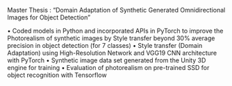 Master Thesis : “Domain Adaptation of Synthetic Generated Omnidirectional Images for Object Detection”

• Coded models in Python and incorporated APIs in PyTorch to improve the Photorealism of synthetic images by Style transfer beyond 30% average precision in object detection (for 7 classes)
• Style transfer (Domain Adaptation) using High-Resolution Network and VGG19 CNN architecture with PyTorch
• Synthetic image data set generated from the Unity 3D engine for training
• Evaluation of photorealism on pre-trained SSD for object recognition with Tensorflow